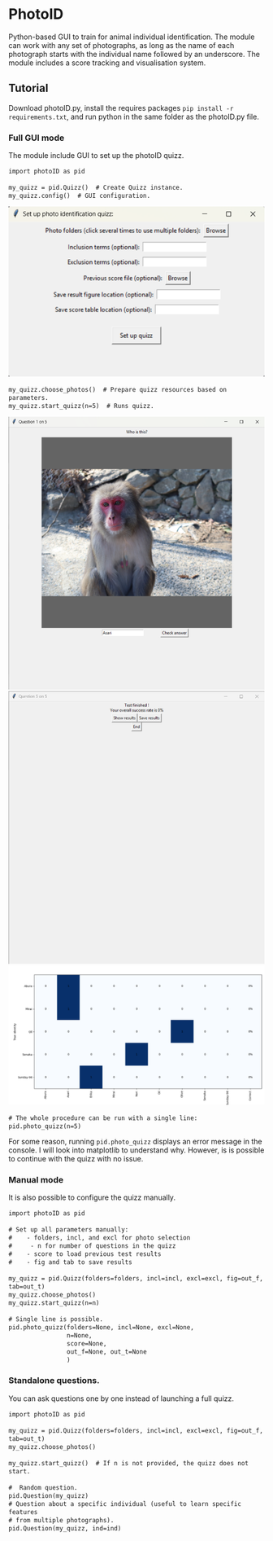 # PhotoID

Python-based GUI to train for animal individual identification.
The module can work with any set of photographs, as long as the name of each photograph starts with the individual name followed by an underscore.
The module includes a score tracking and visualisation system.

## Tutorial

Download photoID.py, install the requires packages `pip install -r requirements.txt`, and run python in the same folder as the photoID.py file.

### Full GUI mode

The module include GUI to set up the photoID quizz.
```
import photoID as pid

my_quizz = pid.Quizz()  # Create Quizz instance.
my_quizz.config()  # GUI configuration.
```

![Configuration window](./misc/config_window.png)

```
my_quizz.choose_photos()  # Prepare quizz resources based on parameters.
my_quizz.start_quizz(n=5)  # Runs quizz.
```

![Example question](./misc/example_question.png)
![End screen](./misc/end_screen.png)
![Test results displayed in a figure](./misc/test_results.png)

```
# The whole procedure can be run with a single line:
pid.photo_quizz(n=5)
```

For some reason, running `pid.photo_quizz` displays an error message in the console. I will look into matplotlib to understand why.
However, is is possible to continue with the quizz with no issue.

### Manual mode

It is also possible to configure the quizz manually.

```
import photoID as pid

# Set up all parameters manually:
#    - folders, incl, and excl for photo selection
#     - n for number of questions in the quizz
#    - score to load previous test results
#    - fig and tab to save results

my_quizz = pid.Quizz(folders=folders, incl=incl, excl=excl, fig=out_f, tab=out_t)
my_quizz.choose_photos()
my_quizz.start_quizz(n=n)

# Single line is possible.
pid.photo_quizz(folders=None, incl=None, excl=None,
                n=None,
                score=None,
                out_f=None, out_t=None
                )
```

### Standalone questions.

You can ask questions one by one instead of launching a full quizz.

```
import photoID as pid

my_quizz = pid.Quizz(folders=folders, incl=incl, excl=excl, fig=out_f, tab=out_t)
my_quizz.choose_photos()

my_quizz.start_quizz()  # If n is not provided, the quizz does not start.

#  Random question.
pid.Question(my_quizz)
# Question about a specific individual (useful to learn specific features
# from multiple photographs).
pid.Question(my_quizz, ind=ind)
```
